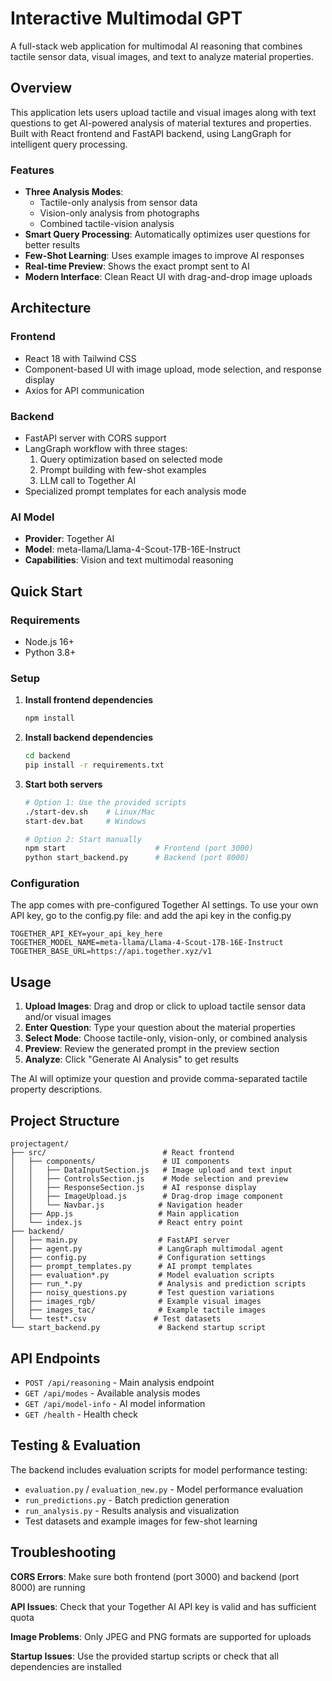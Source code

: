 # Interactive Multimodal GPT

A full-stack web application for multimodal AI reasoning that combines tactile sensor data, visual images, and text to analyze material properties.

## Overview

This application lets users upload tactile and visual images along with text questions to get AI-powered analysis of material textures and properties. Built with React frontend and FastAPI backend, using LangGraph for intelligent query processing.

### Features

- **Three Analysis Modes**:
  - Tactile-only analysis from sensor data
  - Vision-only analysis from photographs  
  - Combined tactile-vision analysis
- **Smart Query Processing**: Automatically optimizes user questions for better results
- **Few-Shot Learning**: Uses example images to improve AI responses
- **Real-time Preview**: Shows the exact prompt sent to AI
- **Modern Interface**: Clean React UI with drag-and-drop image uploads

## Architecture

### Frontend
- React 18 with Tailwind CSS
- Component-based UI with image upload, mode selection, and response display
- Axios for API communication

### Backend
- FastAPI server with CORS support
- LangGraph workflow with three stages:
  1. Query optimization based on selected mode
  2. Prompt building with few-shot examples
  3. LLM call to Together AI
- Specialized prompt templates for each analysis mode

### AI Model
- **Provider**: Together AI
- **Model**: meta-llama/Llama-4-Scout-17B-16E-Instruct
- **Capabilities**: Vision and text multimodal reasoning

## Quick Start

### Requirements

- Node.js 16+
- Python 3.8+

### Setup

1. **Install frontend dependencies**
   ```bash
   npm install
   ```

2. **Install backend dependencies**
   ```bash
   cd backend
   pip install -r requirements.txt
   ```

3. **Start both servers**
   ```bash
   # Option 1: Use the provided scripts
   ./start-dev.sh    # Linux/Mac
   start-dev.bat     # Windows
   
   # Option 2: Start manually
   npm start                    # Frontend (port 3000)
   python start_backend.py      # Backend (port 8000)
   ```

### Configuration

The app comes with pre-configured Together AI settings. To use your own API key, go to the config.py file:
and add the api key in the config.py
```
TOGETHER_API_KEY=your_api_key_here
TOGETHER_MODEL_NAME=meta-llama/Llama-4-Scout-17B-16E-Instruct
TOGETHER_BASE_URL=https://api.together.xyz/v1
```

## Usage

1. **Upload Images**: Drag and drop or click to upload tactile sensor data and/or visual images
2. **Enter Question**: Type your question about the material properties
3. **Select Mode**: Choose tactile-only, vision-only, or combined analysis
4. **Preview**: Review the generated prompt in the preview section
5. **Analyze**: Click "Generate AI Analysis" to get results

The AI will optimize your question and provide comma-separated tactile property descriptions.

## Project Structure

```
projectagent/
├── src/                          # React frontend
│   ├── components/               # UI components
│   │   ├── DataInputSection.js   # Image upload and text input
│   │   ├── ControlsSection.js    # Mode selection and preview
│   │   ├── ResponseSection.js    # AI response display
│   │   ├── ImageUpload.js        # Drag-drop image component
│   │   └── Navbar.js            # Navigation header
│   ├── App.js                   # Main application
│   └── index.js                 # React entry point
├── backend/
│   ├── main.py                  # FastAPI server
│   ├── agent.py                 # LangGraph multimodal agent
│   ├── config.py                # Configuration settings
│   ├── prompt_templates.py      # AI prompt templates
│   ├── evaluation*.py           # Model evaluation scripts
│   ├── run_*.py                 # Analysis and prediction scripts
│   ├── noisy_questions.py       # Test question variations
│   ├── images_rgb/              # Example visual images
│   ├── images_tac/              # Example tactile images
│   └── test*.csv               # Test datasets
└── start_backend.py             # Backend startup script
```

## API Endpoints

- `POST /api/reasoning` - Main analysis endpoint
- `GET /api/modes` - Available analysis modes  
- `GET /api/model-info` - AI model information
- `GET /health` - Health check

## Testing & Evaluation

The backend includes evaluation scripts for model performance testing:

- `evaluation.py` / `evaluation_new.py` - Model performance evaluation
- `run_predictions.py` - Batch prediction generation  
- `run_analysis.py` - Results analysis and visualization
- Test datasets and example images for few-shot learning

## Troubleshooting

**CORS Errors**: Make sure both frontend (port 3000) and backend (port 8000) are running

**API Issues**: Check that your Together AI API key is valid and has sufficient quota

**Image Problems**: Only JPEG and PNG formats are supported for uploads

**Startup Issues**: Use the provided startup scripts or check that all dependencies are installed



